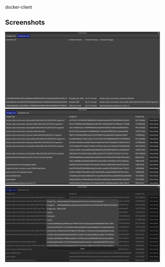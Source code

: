 docker-client


## Screenshots

![Container List!](/screenshots/Screen-Container-List.png "Container List")
![Image List!](/screenshots/Screen-Image-List.png "Image List")
![Image Detail!](/screenshots/Screen-Image-Detail.png "Image Detail")